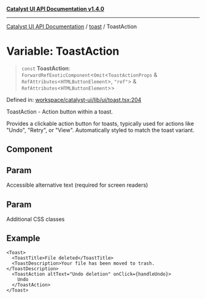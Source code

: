 [**Catalyst UI API Documentation v1.4.0**](../../README.md)

---

[Catalyst UI API Documentation](../../README.md) / [toast](../README.md) / ToastAction

# Variable: ToastAction

> `const` **ToastAction**: `ForwardRefExoticComponent`\<`Omit`\<`ToastActionProps` & `RefAttributes`\<`HTMLButtonElement`\>, `"ref"`\> & `RefAttributes`\<`HTMLButtonElement`\>\>

Defined in: [workspace/catalyst-ui/lib/ui/toast.tsx:204](https://github.com/TheBranchDriftCatalyst/catalyst-ui/blob/main/lib/ui/toast.tsx#L204)

ToastAction - Action button within a toast.

Provides a clickable action button for toasts, typically used
for actions like "Undo", "Retry", or "View". Automatically styled
to match the toast variant.

## Component

## Param

Accessible alternative text (required for screen readers)

## Param

Additional CSS classes

## Example

```tsx
<Toast>
  <ToastTitle>File deleted</ToastTitle>
  <ToastDescription>Your file has been moved to trash.</ToastDescription>
  <ToastAction altText="Undo deletion" onClick={handleUndo}>
    Undo
  </ToastAction>
</Toast>
```
